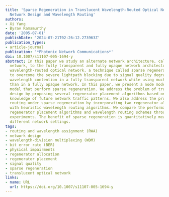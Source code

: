 ```yaml
---
title: 'Sparse Regeneration in Translucent Wavelength-Routed Optical Networks: Architecture,
  Network Design and Wavelength Routing'
authors:
- Xi Yang
- Byrav Ramamurthy
date: '2005-07-01'
publishDate: '2024-07-21T02:26:12.273963Z'
publication_types:
- article-journal
publication: '*Photonic Network Communications*'
doi: 10.1007/s11107-005-1694-y
abstract: In this paper we study an alternate network architecture, called translucent
  network, to the fully transparent and fully opaque network architectures. In a translucent
  wavelength-routed optical network, a technique called sparse regeneration is used
  to overcome the severe lightpath blocking due to signal quality degradation and
  wavelength contention in a fully transparent network while using much less regenerators
  than in a fully opaque network. In this paper, we present a node model and a network
  model that perform sparse regeneration. We address the problem of translucent network
  design by proposing several regenerator placement algorithms based on different
  knowledge of future network traffic patterns. We also address the problem of wavelength
  routing under sparse regeneration by incorporating two regenerator allocation strategies
  with heuristic wavelength routing algorithms. We compare the performance of different
  regenerator placement algorithms and wavelength routing schemes through simulation
  experiments. The benefit of sparse regeneration is quantitatively measured under
  different network settings.
tags:
- routing and wavelength assignment (RWA)
- network design
- wavelength-division multiplexing (WDM)
- bit error rate (BER)
- physical impairments
- regenerator allocation
- regenerator placement
- signal quality
- sparse regeneration
- translucent optical network
links:
- name: URL
  url: https://doi.org/10.1007/s11107-005-1694-y
---
```

